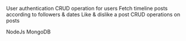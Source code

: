 User authentication
CRUD operation for users
Fetch timeline posts according to followers & dates
Like & dislike a post
CRUD operations on posts

NodeJs
MongoDB
